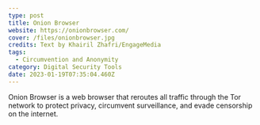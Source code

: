 ```yaml
---
type: post
title: Onion Browser
website: https://onionbrowser.com/
cover: /files/onionbrowser.jpg
credits: Text by Khairil Zhafri/EngageMedia
tags:
  - Circumvention and Anonymity
category: Digital Security Tools
date: 2023-01-19T07:35:04.460Z
---
```

Onion Browser is a web browser that reroutes all traffic through the Tor network to protect privacy, circumvent surveillance, and evade censorship on the internet.